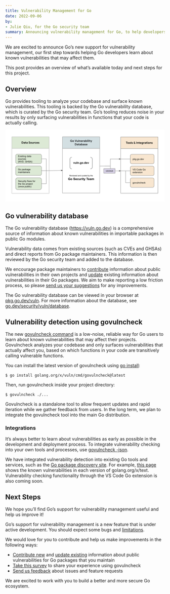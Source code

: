 ```yaml
---
title: Vulnerability Management for Go
date: 2022-09-06
by:
- Julie Qiu, for the Go security team
summary: Announcing vulnerability management for Go, to help developers learn about known vulnerabilities in their dependencies.
---
```


We are excited to announce Go’s new support for vulnerability management, our
first step towards helping Go developers learn about known vulnerabilities that
may affect them.

This post provides an overview of what’s available today and next steps for this project.

## Overview

Go provides tooling to analyze your codebase and surface known vulnerabilities.
This tooling is backed by the Go vulnerability database,
which is curated by the Go security team.
Go’s tooling reduces noise in your results by only surfacing vulnerabilities
in functions that your code is actually calling.

<div class="image">
  <center>
    <img src="vuln/architecture.png" alt="Architecture diagram of Go's vulnerability management system"></img>
  </center>
</div>

## Go vulnerability database

The Go vulnerability database (https://vuln.go.dev) is a comprehensive source
of information about known vulnerabilities in importable packages in public Go modules.

Vulnerability data comes from existing sources (such as CVEs and GHSAs)
and direct reports from Go package maintainers.
This information is then reviewed by the Go security team and added to the database.

We encourage package maintainers to [contribute](/s/vulndb-report-new)
information about public vulnerabilities in their own projects and [update](/s/vulndb-report-feedback)
existing information about vulnerabilities in their Go packages.
We aim to make reporting a low friction process,
so please [send us your suggestions](https://golang.org/s/vuln-feedback) for
any improvements.

The Go vulnerability database can be viewed in your browser at [pkg.go.dev/vuln](https://pkg.go.dev/vuln).
For more information about the database, see [go.dev/security/vuln/database](/security/vuln/database).

## Vulnerability detection using govulncheck

The new [govulncheck command](https://pkg.go.dev/golang.org/x/vuln/cmd/govulncheck) is a low-noise,
reliable way for Go users to learn about known vulnerabilities that may
affect their projects.
Govulncheck analyzes your codebase and only surfaces vulnerabilities that
actually affect you,
based on which functions in your code are transitively calling vulnerable functions.

You can install the latest version of govulncheck using
[go install](https://pkg.go.dev/cmd/go#hdr-Compile_and_install_packages_and_dependencies):
```
$ go install golang.org/x/vuln/cmd/govulncheck@latest
```

Then, run govulncheck inside your project directory:
```
$ govulncheck ./...
```

Govulncheck is a standalone tool to allow frequent updates and rapid iteration
while we gather feedback from users.
In the long term, we plan to integrate the govulncheck tool into the main Go distribution.

### Integrations

It’s always better to learn about vulnerabilities as early as possible
in the development and deployment process. To integrate vulnerability
checking into your own tools and processes, use
[govulncheck -json](https://pkg.go.dev/golang.org/x/vuln/cmd/govulncheck#hdr-Flags).

We have integrated vulnerability detection into existing Go tools and services,
such as the [Go package discovery site](https://pkg.go.dev).
For example, [this page](https://pkg.go.dev/golang.org/x/text?tab=versions)
shows the known vulnerabilities in each version of golang.org/x/text.
Vulnerability checking functionality through the VS Code Go extension is also coming soon.


## Next Steps

We hope you’ll find Go’s support for vulnerability management useful and help us improve it!

Go’s support for vulnerability management is a new feature that is under active development.
You should expect some bugs and [limitations](https://pkg.go.dev/golang.org/x/vuln/cmd/govulncheck#hdr-Limitations).

We would love for you to contribute and help us make improvements in the
following ways:

- [Contribute new](https://golang.org/s/vulndb-report-new) and
  [update existing](/s/vulndb-report-feedback) information about
  public vulnerabilities for Go packages that you maintain
- [Take this survey](https://golang.org/s/govulncheck-feedback) to share your
  experience using govulncheck
- [Send us feedback](https://golang.org/s/vuln-feedback) about issues and
  feature requests

We are excited to work with you to build a better and more secure Go ecosystem.

